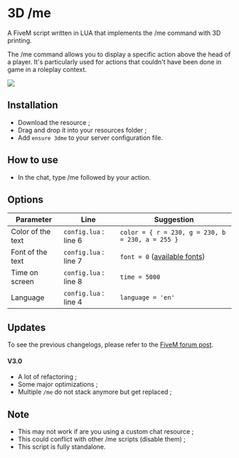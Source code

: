# 3D /me
A FiveM script written in LUA that implements the /me command with 3D printing.

The /me command allows you to display a specific action above the head of a player. It's particularly used for actions that couldn't have been done in game in a roleplay context.

<img src=https://imgur.com/lJZbcGA.png>

## Installation
* Download the resource ;
* Drag and drop it into your resources folder ;
* Add ```ensure 3dme``` to your server configuration file.

## How to use
* In the chat, type /me followed by your action.

## Options 
| Parameter | Line | Suggestion |
| --- | --- | --- |
| Color of the text | ```config.lua``` : line 6 | ```color = { r = 230, g = 230, b = 230, a = 255 }``` |
| Font of the text | ```config.lua``` : line 7 | ```font = 0``` ([available fonts](https://imgur.com/a/oV3ciWs)) |
| Time on screen | ```config.lua``` : line 8 | ```time = 5000``` |
| Language | ```config.lua``` : line 4 | ```language = 'en'``` |

## Updates
To see the previous changelogs, please refer to the [FiveM forum post](https://forum.cfx.re/t/release-me-but-the-text-is-3d-printed/).

#### V3.0
* A lot of refactoring ;
* Some major optimizations ;
* Multiple `/me` do not stack anymore but get replaced ;

## Note
* This may not work if are you using a custom chat resource ;
* This could conflict with other /me scripts (disable them) ;
* This script is fully standalone.
